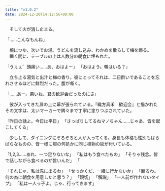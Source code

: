 ```yaml
---
title: "v1.0.2"
date: 2024-12-20T14:12:56+09:00
---
```

　そして火が消し止まる。


「……こんなもんね」

　椀につゆ、次いでお湯。うどんを流し込み、わかめを散らして梅を飾る。
　瞬く間に、テーブルの上は人数分の朝食に埋もれた。

「うぇぇ゛頭痛い……あ、おはよー」
「おはよう。朝はいる？」

　立ち上る湯気と出汁と梅の香り。彼にとってそれは、二日酔いであることを忘れさせるほどに鮮烈だった。腹が嘶く。

「……あー。悪いね、君の歓迎会だったのにさ」

　彼が入ってきた扉の上に幕が張られている。『織方真禾　歓迎会』と描かれたその文字は、太いマーカーで隅々まで丁寧に塗りつぶされていた。

「昨日の話よ。今日は平日」
「さっぱりしてるねマノちゃん……じゃあ、皆を起こしてくる」

　少しして、ダイニングにぞろぞろと人が入ってくる。身長も体格も性別もばらばらなものの、皆一様に服の何処かに同じ植物の紋が付いている。

「1,2,3……あれ、一つ足りないな」
「私はもう食べたもの」
「そりゃ残念。皆で話しながら食べるのが旨いんだ」
「







「それじゃ、私は先に出るわ」
「せっかくだ、一緒に行かないか」
「断るわ。何の為に朝食を用意したと思う？」
「親切」
「解説」
「一人前が作れないタイプ」
「私は一人っ子よ。じゃ、行ってきます」

　
